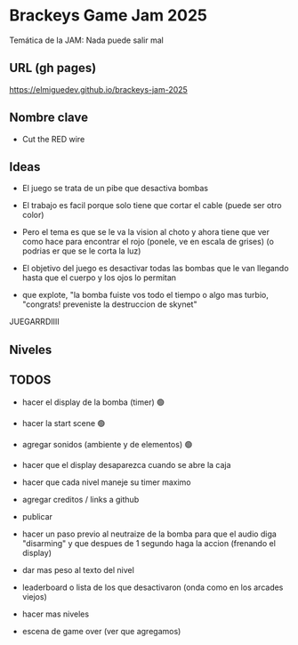 # Brackeys Game Jam 2025

Temática de la JAM: Nada puede salir mal

## URL  (gh pages)

https://elmiguedev.github.io/brackeys-jam-2025

## Nombre clave

- Cut the RED wire

## Ideas

- El juego se trata de un pibe que desactiva bombas
- El trabajo es facil porque solo tiene que cortar el cable <rojo> (puede ser otro color)
- Pero el tema es que se le va la vision al choto y ahora tiene que ver como hace para encontrar el rojo (ponele, ve en escala de grises) (o podrias er que se le corta la luz)
- El objetivo del juego es desactivar todas las bombas que le van llegando hasta que el cuerpo y los ojos lo permitan
 
- que explote, "la bomba fuiste vos todo el tiempo o algo mas turbio, "congrats! preveniste la destruccion de skynet"

JUEGARRDIIII


## Niveles 

## TODOS
- hacer el display de la bomba (timer) 🟢
- hacer la start scene 🟢
- agregar sonidos (ambiente y de elementos) 🟢
- hacer que el display desaparezca cuando se abre la caja
- hacer que cada nivel maneje su timer maximo
- agregar creditos / links a github
- publicar

- hacer un paso previo al neutraize de la bomba para que el audio diga "disarming" y que despues de 1 segundo haga la accion (frenando el display)
- dar mas peso al texto del nivel
- leaderboard o lista de los que desactivaron (onda como en los arcades viejos)
- hacer mas niveles
- escena de game over (ver que agregamos)


